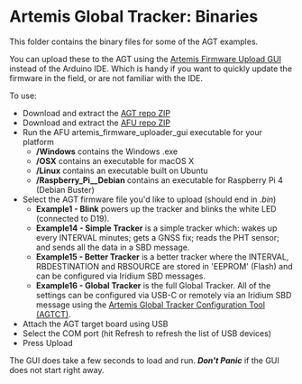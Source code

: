 # Artemis Global Tracker: Binaries

This folder contains the binary files for some of the AGT examples.

You can upload these to the AGT using the [Artemis Firmware Upload GUI](https://github.com/sparkfun/Artemis-Firmware-Upload-GUI) instead of the Arduino IDE.
Which is handy if you want to quickly update the firmware in the field, or are not familiar with the IDE.

To use:

* Download and extract the [AGT repo ZIP](https://github.com/sparkfun/Artemis_Global_Tracker/archive/master.zip)
* Download and extract the [AFU repo ZIP](https://github.com/sparkfun/Artemis-Firmware-Upload-GUI/archive/master.zip)
* Run the AFU artemis_firmware_uploader_gui executable for your platform
  * **/Windows** contains the Windows .exe
  * **/OSX** contains an executable for macOS X
  * **/Linux** contains an executable built on Ubuntu
  * **/Raspberry_Pi__Debian** contains an executable for Raspberry Pi 4 (Debian Buster)
* Select the AGT firmware file you'd like to upload (should end in *.bin*)
  * **Example1 - Blink** powers up the tracker and blinks the white LED (connected to D19).
  * **Example14 - Simple Tracker** is a simple tracker which: wakes up every INTERVAL minutes; gets a GNSS fix; reads the PHT sensor; and sends all the data in a SBD message.
  * **Example15 - Better Tracker** is a better tracker where the INTERVAL, RBDESTINATION and RBSOURCE are stored in 'EEPROM' (Flash) and can be configured via Iridium SBD messages.
  * **Example16 - Global Tracker** is the full Global Tracker. All of the settings can be configured via USB-C or remotely via an Iridium SBD message using the [Artemis Global Tracker Configuration Tool (AGTCT)](../Tools).
* Attach the AGT target board using USB
* Select the COM port (hit Refresh to refresh the list of USB devices)
* Press Upload

The GUI does take a few seconds to load and run. _**Don't Panic**_ if the GUI does not start right away.
